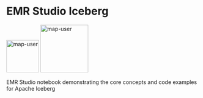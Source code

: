 # EMR Studio Iceberg

<img width="85" alt="map-user" src="https://img.shields.io/badge/views-342-green"> <img width="125" alt="map-user" src="https://img.shields.io/badge/unique visits-140-green">

EMR Studio notebook demonstrating the core concepts and code examples for Apache Iceberg
